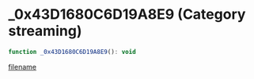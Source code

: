 # _0x43D1680C6D19A8E9 (Category streaming)

```js
function _0x43D1680C6D19A8E9(): void
```

[filename](_0x43D1680C6D19A8E9_m.md ':include')